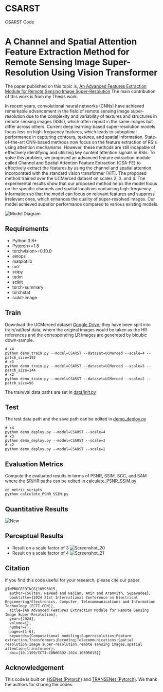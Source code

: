 # CSARST
CSARST Code
# A Channel and Spatial Attention Feature Extraction Method for Remote Sensing Image Super-Resolution Using Vision Transformer
The paper published on this topic is, [An Advanced Features Extraction Module for Remote Sensing Image Super-Resolution](https://ieeexplore.ieee.org/document/10595015) The main contribution of this work is from my Thesis work.

In recent years, convolutional neural networks (CNNs) have achieved remarkable advancement in the field of remote sensing image super-resolution due to the complexity and variability of textures and structures in remote sensing images (RSIs), which often repeat in the same images but differ across others. Current deep learning-based super-resolution models focus less on high-frequency features, which leads to suboptimal performance in capturing contours, textures, and spatial information. State-of-the-art CNN-based methods now focus on the feature extraction of RSIs using attention mechanisms. However, these methods are still incapable of effectively identifying and utilizing key content attention signals in RSIs. To solve this problem, we proposed an advanced feature extraction module called Channel and Spatial Attention Feature Extraction (CSA-FE) to effectively extract the features by using the channel and spatial attention incorporated with the standard vision transformer (ViT). The proposed method trained over the UCMerced dataset on scales 2, 3, and 4. The experimental results show that our proposed method helps the model focus on the specific channels and spatial locations containing high-frequency information so that the model can focus on relevant features and suppress irrelevant ones, which enhances the quality of super-resolved images. Our model achieved superior performance compared to various existing models.

![Model Diagram](https://github.com/user-attachments/assets/f73cedd8-167b-4a63-b89a-d546abe60ac1)


## Requirements
- Python 3.8+
- Pytorch>=1.8
- torchvision>=0.10.0
- einops
- matplotlib
- cv2
- scipy
- tqdm
- scikit
- torch-summary
- torchstat
- scikit-image

## Train
Download the UCMerced dataset [Google Drive](https://drive.google.com/file/d/12pmtffUEAhbEAIn_pit8FxwcdNk4Bgjg/view), they have been split into train/val/test data, where the original images would be taken as the HR references and the corresponding LR images are generated by bicubic down-sample.
```
# x4
python demo_train.py --model=CSARST --dataset=UCMerced --scale=4 --patch_size=192 
# x3
python demo_train.py --model=CSARST --dataset=UCMerced --scale=3 --patch_size=144
# x2
python demo_train.py --model=CSARST --dataset=UCMerced --scale=2 --patch_size=96
```
The train/val data paths are set in [data/init.py]()

## Test
The test data path and the save path can be edited in [demo_deploy.py]()
```
# x4
python demo_deploy.py --model=CSARST --scale=4
# x3
python demo_deploy.py --model=CSARST --scale=3
# x2
python demo_deploy.py --model=CSARST --scale=2
```
## Evaluation Metrics
Compute the evaluated results in terms of PSNR, SSIM, SCC, and SAM where the SR/HR paths can be edited in [calculate_PSNR_SSIM.py]()
```
cd metric_scripts 
python calculate_PSNR_SSIM.py
```
## Quantitative Results

![New](https://github.com/user-attachments/assets/40b1066a-fa65-4189-9eec-50d4921fbb1b)

## Perceptual Results
- Result on a scale factor of 3
![Screenshot_20](https://github.com/user-attachments/assets/7a1e6cf0-1a76-4492-8628-f4206c4b0b3f)
- Result on a scale factor of 4
![Screenshot_21](https://github.com/user-attachments/assets/e2dba69d-4f0d-40fe-a03e-c61cd25644cf)


## Citation
If you find this code useful for your research, please cite our paper:
```
@INPROCEEDINGS{10595015,
  author={Sultan, Naveed and Hajian, Amir and Aramvith, Supavadee},
  booktitle={2024 21st International Conference on Electrical Engineering/Electronics, Computer, Telecommunications and Information Technology (ECTI-CON)}, 
  title={An Advanced Features Extraction Module for Remote Sensing Image Super-Resolution}, 
  year={2024},
  volume={},
  number={},
  pages={1-6},
  keywords={Computational modeling;Superresolution;Feature extraction;Transformers;Decoding;Telecommunications;Spatial resolution;image super-resolution;remote sensing images;spatial attention;transformer},
  doi={10.1109/ECTI-CON60892.2024.10595015}}
```

## Acknowledgement
This code is built on [HSENet (Pytorch)](https://github.com/Shaosifan/HSENet) and [TRANSENet (Pytorch)](https://github.com/Shaosifan/TransENet). We thank the authors for sharing the codes.
